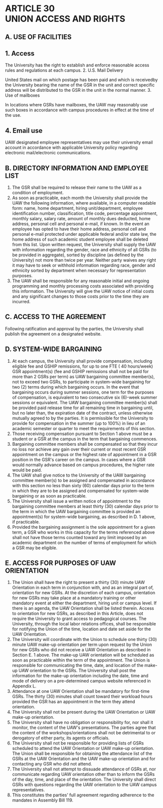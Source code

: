# ARTICLE 30 <br> UNION ACCESS AND RIGHTS 

## A. USE OF FACILITIES

## 1. Access

The University has the right to establish and enforce reasonable access rules and regulations at each campus.
2. U.S. Mail Delivery

United States mail on which postage has been paid and which is receivedby the University bearing the name of the GSR in the unit and correct specific address will be distributed to the GSR in the unit in the normal manner.
3. Use of mailboxes

In locations where GSRs have mailboxes, the UAW may reasonably use such boxes in accordance with campus procedures in effect at the time of the use.

## 4. Email use

UAW designated employee representatives may use their university email account in accordance with applicable University policy regarding electronic mail/electronic communications.

## B. DIRECTORY INFORMATION AND EMPLOYEE LIST

1. The GSR shall be required to release their name to the UAW as a condition of employment.
2. As soon as practicable, each month the University shall provide the UAW the following information, where available, in a computer readable form: name, home department, hiring unit/department, employee identification number, classification, title code, percentage appointment, monthly salary, salary rate, amount of monthly dues deducted, home address, personal cell and personal e-mail, if known. In the event an employee has opted to have their home address, personal cell and personal e-mail protected under applicable federal and/or state law, the home address of such academic student employee shall be deleted from this list. Upon written request, the University shall supply the UAW with information regarding the gender, race and ethnicity of all GSRs (to be provided in aggregate), sorted by discipline (as defined by the University) not more than twice per year. Neither party waives any right it may have to seek or withhold
information regarding race, gender and ethnicity sorted by department when necessary for representation purposes.
3. The UAW shall be responsible for any reasonable initial and ongoing programming and monthly processing costs associated with providing this information. The University will give the UAW notice of initial costs and any significant changes to those costs prior to the time they are incurred.

## C. ACCESS TO THE AGREEMENT

Following ratification and approval by the parties, the University shall publish the agreement on a designated website.

## D. SYSTEM-WIDE BARGAINING

1. At each campus, the University shall provide compensation, including eligible fee and GSHIP remissions, for up to one FTE ( 40 hours/week) GSR appointment(s) (fee and GSHIP remissions shall not be paid for more than 2 GSRs per term) as UAW bargaining committee member(s), not to exceed two GSRs, to participate in system-wide bargaining for two (2) terms during which bargaining occurs. In the event that bargaining occurs during summer sessions, one term for the purposes of compensation, is equivalent to two consecutive six (6)-week summer sessions or equivalent. The UAW bargaining committee member(s) shall be provided paid release time for all remaining time in bargaining until, but no later than, the expiration date of the contract, unless otherwise mutually agreed to by the parties. It is permissible for the University to provide for compensation in the summer (up to 100\%) in lieu of an academic semester or quarter to meet the requirements of this section.
2. Those receiving compensation pursuant to Section 1 above must be a student or a GSR at the campus in the term that bargaining commences.
3. Bargaining committee members shall be compensated so that they incur no loss nor achieve any gain over their current or most recent GSR appointment on the campus or the highest rate of appointment in a GSR position in the GSR's career on the campus. In cases where a GSR would normally advance based on campus procedures, the higher rate would be paid.
4. The UAW shall give notice to the University of the UAW bargaining committee member(s) to be assigned and compensated in accordance with this section no less than sixty (60) calendar days prior to the term in
which they are to be assigned and compensated for system-wide bargaining or as soon as practicable.
5. The University shall issue a written notice of appointment to the bargaining committee members at least thirty (30) calendar days prior to the term in which the UAW bargaining committee is provided an appointment(s) for system-wide bargaining, as described in D. 1 above, if practicable.
6. Provided the bargaining assignment is the sole appointment for a given term, a GSR who works in this capacity for the terms referenced above shall not have those terms counted toward any limit imposed by an academic department on the number of terms of employment for which a GSR may be eligible.

## E. ACCESS FOR PURPOSES OF UAW ORIENTATION

1. The Union shall have the right to present a thirty (30) minute UAW Orientation in each term in conjunction with, and as an integral part of, orientation for new GSRs. At the discretion of each campus, orientation for new GSRs may take place at a mandatory training or other mandatory event at either the department, hiring unit or campus level. If there is an agenda, the UAW Orientation shall be listed therein. Access to orientation for new GSRs, as described in this Article, does not require the University to grant access to pedagogical courses. The University, through the local labor relations offices, shall be responsible for notifying the Union of the time, location and date set aside for the UAW Orientation.
2. The University will coordinate with the Union to schedule one thirty (30) minute UAW make-up orientation per term upon request by the Union for new GSRs who did not receive a UAW Orientation as described in Section E. 1 above. The make-up UAW orientation will be scheduled as soon as practicable within the term of the appointment. The Union is responsible for communicating the time, date, and location of the make-up UAW orientation to the GSRs. The University shall post the information for the make-up orientation including the date, time and mode of delivery on a pre-determined campus website referenced in Appendix L.
3. Attendance at one UAW Orientation shall be mandatory for first-time GSRs. The thirty (30) minutes shall count toward their workload hours provided the GSR has an appointment in the term they attend orientation.
4. The University shall not be present during the UAW Orientation or UAW make-up orientation.
5. The University shall have no obligation or responsibility for, nor shall it monitor, the content of the UAW's presentations. The parties agree that the content of the workshops/orientations shall not be detrimental to or derogatory of either party, its agents or officials.
6. The University shall not be responsible for providing lists of GSRs scheduled to attend the UAW Orientation or UAW make-up orientation. The Union shall be responsible for obtaining the attendance list of the GSRs at the UAW Orientation and the UAW make-up orientation and for contacting any GSR who did not attend.
7. The University shall not attempt to dissuade attendance of GSRs at, nor communicate regarding UAW orientation other than to inform the GSRs of the day, time, and place of the orientation. The University shall direct GSRs with questions regarding the UAW orientation to the UAW campus representatives.
8. This constitutes the parties' full agreement regarding adherence to the mandates in Assembly Bill 119.
